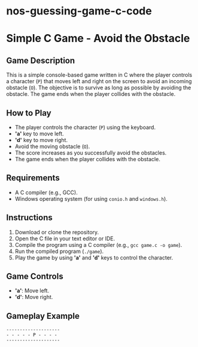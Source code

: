 # nos-guessing-game-c-code

# Simple C Game - Avoid the Obstacle

## Game Description

This is a simple console-based game written in C where the player controls a character (`P`) that moves left and right on the screen to avoid an incoming obstacle (`O`). The objective is to survive as long as possible by avoiding the obstacle. The game ends when the player collides with the obstacle.

## How to Play

- The player controls the character (`P`) using the keyboard.
- **'a'** key to move left.
- **'d'** key to move right.
- Avoid the moving obstacle (`O`).
- The score increases as you successfully avoid the obstacles.
- The game ends when the player collides with the obstacle.

## Requirements

- A C compiler (e.g., GCC).
- Windows operating system (for using `conio.h` and `windows.h`).

## Instructions

1. Download or clone the repository.
2. Open the C file in your text editor or IDE.
3. Compile the program using a C compiler (e.g., `gcc game.c -o game`).
4. Run the compiled program (`./game`).
5. Play the game by using **'a'** and **'d'** keys to control the character.

## Game Controls

- **'a'**: Move left.
- **'d'**: Move right.

## Gameplay Example

```text
--------------------
- - - - - P - - - - 
--------------------
